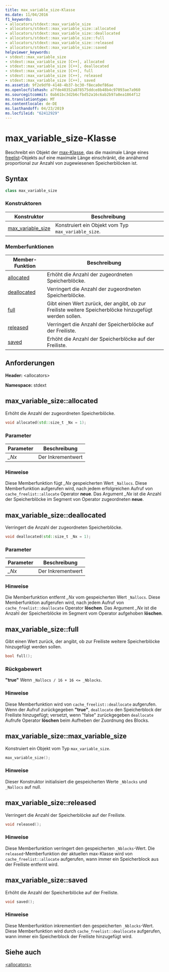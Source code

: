 ```yaml
---
title: max_variable_size-Klasse
ms.date: 11/04/2016
f1_keywords:
- allocators/stdext::max_variable_size
- allocators/stdext::max_variable_size::allocated
- allocators/stdext::max_variable_size::deallocated
- allocators/stdext::max_variable_size::full
- allocators/stdext::max_variable_size::released
- allocators/stdext::max_variable_size::saved
helpviewer_keywords:
- stdext::max_variable_size
- stdext::max_variable_size [C++], allocated
- stdext::max_variable_size [C++], deallocated
- stdext::max_variable_size [C++], full
- stdext::max_variable_size [C++], released
- stdext::max_variable_size [C++], saved
ms.assetid: 9f2e9df0-4148-4b37-bc30-f8eca0ef86ae
ms.openlocfilehash: a7fde40352a878575ddce8b48b4c97093ae7a960
ms.sourcegitcommit: 0ab61bc3d2b6cfbd52a16c6ab2b97a8ea1864f12
ms.translationtype: MT
ms.contentlocale: de-DE
ms.lasthandoff: 04/23/2019
ms.locfileid: "62412929"
---
```

# <a name="maxvariablesize-class"></a>max_variable_size-Klasse

Beschreibt ein Objekt der [max-Klasse](../standard-library/allocators-header.md), das die maximale Länge eines [freelist](../standard-library/freelist-class.md)-Objekts auf eine maximale Länge einschränkt, die annähernd proportional zur Anzahl von zugewiesenen Speicherblöcken ist.

## <a name="syntax"></a>Syntax

```cpp
class max_variable_size
```

### <a name="constructors"></a>Konstruktoren

|Konstruktor|Beschreibung|
|-|-|
|[max_variable_size](#max_variable_size)|Konstruiert ein Objekt vom Typ `max_variable_size`.|

### <a name="member-functions"></a>Memberfunktionen

|Member-Funktion|Beschreibung|
|-|-|
|[allocated](#allocated)|Erhöht die Anzahl der zugeordneten Speicherblöcke.|
|[deallocated](#deallocated)|Verringert die Anzahl der zugeordneten Speicherblöcke.|
|[full](#full)|Gibt einen Wert zurück, der angibt, ob zur Freiliste weitere Speicherblöcke hinzugefügt werden sollen.|
|[released](#released)|Verringert die Anzahl der Speicherblöcke auf der Freiliste.|
|[saved](#saved)|Erhöht die Anzahl der Speicherblöcke auf der Freiliste.|

## <a name="requirements"></a>Anforderungen

**Header:** \<allocators>

**Namespace:** stdext

## <a name="allocated"></a> max_variable_size::allocated

Erhöht die Anzahl der zugeordneten Speicherblöcke.

```cpp
void allocated(std::size_t _Nx = 1);
```

### <a name="parameters"></a>Parameter

|Parameter|Beschreibung|
|---------------|-----------------|
|*_Nx*|Der Inkrementwert|

### <a name="remarks"></a>Hinweise

Diese Memberfunktion fügt *_Nx* gespeicherten Wert `_Nallocs`. Diese Memberfunktion aufgerufen wird, nach jedem erfolgreichen Aufruf von `cache_freelist::allocate` Operator **neue**. Das Argument *_Nx* ist die Anzahl der Speicherblöcke im Segment von Operator zugeordneten **neue**.

## <a name="deallocated"></a> max_variable_size::deallocated

Verringert die Anzahl der zugeordneten Speicherblöcke.

```cpp
void deallocated(std::size_t _Nx = 1);
```

### <a name="parameters"></a>Parameter

|Parameter|Beschreibung|
|---------------|-----------------|
|*_Nx*|Der Inkrementwert|

### <a name="remarks"></a>Hinweise

Die Memberfunktion entfernt *_Nx* vom gespeicherten Wert `_Nallocs`. Diese Memberfunktion aufgerufen wird, nach jedem Aufruf von `cache_freelist::deallocate` Operator **löschen**. Das Argument *_Nx* ist die Anzahl der Speicherblöcke im Segment vom Operator aufgehoben **löschen**.

## <a name="full"></a> max_variable_size::full

Gibt einen Wert zurück, der angibt, ob zur Freiliste weitere Speicherblöcke hinzugefügt werden sollen.

```cpp
bool full();
```

### <a name="return-value"></a>Rückgabewert

**"true"** Wenn `_Nallocs / 16 + 16 <= _Nblocks`.

### <a name="remarks"></a>Hinweise

Diese Memberfunktion wird von `cache_freelist::deallocate` aufgerufen. Wenn der Aufruf zurückgegeben **"true"**, `deallocate` den Speicherblock der Freiliste hinzugefügt; versetzt, wenn "false" zurückgegeben `deallocate` Aufrufe Operator **löschen** beim Aufheben der Zuordnung des Blocks.

## <a name="max_variable_size"></a> max_variable_size::max_variable_size

Konstruiert ein Objekt vom Typ `max_variable_size`.

```cpp
max_variable_size();
```

### <a name="remarks"></a>Hinweise

Dieser Konstruktor initialisiert die gespeicherten Werte `_Nblocks` und `_Nallocs` auf null.

## <a name="released"></a> max_variable_size::released

Verringert die Anzahl der Speicherblöcke auf der Freiliste.

```cpp
void released();
```

### <a name="remarks"></a>Hinweise

Diese Memberfunktion verringert den gespeicherten `_Nblocks`-Wert. Die `released`-Memberfunktion der aktuellen max-Klasse wird von `cache_freelist::allocate` aufgerufen, wann immer ein Speicherblock aus der Freiliste entfernt wird.

## <a name="saved"></a> max_variable_size::saved

Erhöht die Anzahl der Speicherblöcke auf der Freiliste.

```cpp
void saved();
```

### <a name="remarks"></a>Hinweise

Diese Memberfunktion inkrementiert den gespeicherten `_Nblocks`-Wert. Diese Memberfunktion wird durch `cache_freelist::deallocate` aufgerufen, wann immer ein Speicherblock der Freiliste hinzugefügt wird.

## <a name="see-also"></a>Siehe auch

[\<allocators>](../standard-library/allocators-header.md)<br/>
